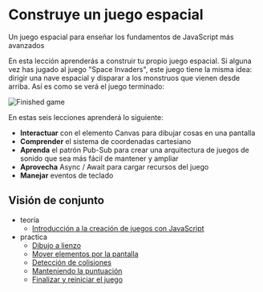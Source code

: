 # Construye un juego espacial

Un juego espacial para enseñar los fundamentos de JavaScript más avanzados

En esta lección aprenderás a construir tu propio juego espacial. Si alguna vez has jugado al juego "Space Invaders", este juego tiene la misma idea: dirigir una nave espacial y disparar a los monstruos que vienen desde arriba. Así es como se verá el juego terminado:

![Finished game](pewpew.gif)

En estas seis lecciones aprenderá lo siguiente:

- **Interactuar** con el elemento Canvas para dibujar cosas en una pantalla
- **Comprender** el sistema de coordenadas cartesiano
- **Aprenda** el patrón Pub-Sub para crear una arquitectura de juegos de sonido que sea más fácil de mantener y ampliar
- **Aprovecha** Async / Await para cargar recursos del juego
- **Manejar** eventos de teclado

## Visión de conjunto

- teoría
   - [Introducción a la creación de juegos con JavaScript](introduction/README.md)
- practica
   - [Dibujo a lienzo](drawing-to-canvas/README.md)
   - [Mover elementos por la pantalla](moving-elements-around/README.md)
   - [Detección de colisiones](collision-detection/README.md)
   - [Manteniendo la puntuación](keeping-score/README.md)
   - [Finalizar y reiniciar el juego](end-condition/README.md)